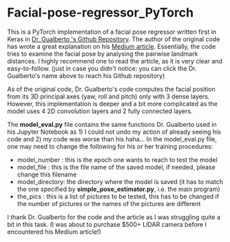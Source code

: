 # Facial-pose-regressor_PyTorch

This is a PyTorch implementation of a facial pose regressor written first in Keras in [Dr. Gualberto
's Github Repository](https://github.com/arnaldog12/Deep-Learning/tree/master/problems/Regressor-Face%20Pose). The author of the original code has wrote a great explanation on his [Medium article](https://medium.com/analytics-vidhya/face-pose-estimation-with-deep-learning-eebd0e62dbaf). Essentially, the code tries to examine the facial pose by analysing the pairwise landmark distances. I highly recommend one to read the article, as it is very clear and easy-to-follow.
(just in case you didn't notice: you can click the Dr. Gualberto's name above to reach his Github repository)

As of the original code, Dr. Gualberto's code computes the facial position from its 3D principal axes (yaw, roll and pitch) only with 3 dense layers. However, this implementation is deeper and a bit more complicated as the model uses 4 2D convolution layers and 2 fully connected layers. 

The **model_eval.py** file contains the same functions Dr. Gualberto used in his Jupyter Notebook as 1) I could not undo my action of already seeing his code and 2) my code was worse than his haha...
In the model_eval.py file, one may need to change the following for his or her training procedures:
- model_number : this is the epoch one wants to reach to test the model
- model_file   : this is the file name of the saved model, if needed, please change this filename
- model_directory: the directory where the model is saved (it has to match the one specified by **simple_pose_estimator.py**, i.e. the main program)
- the_pics     : this is a list of pictures to be tested, this has to be changed if the number of pictures or the names of the pictures are different

I thank Dr. Gualberto for the code and the article as I was struggling quite a bit in this task. 
(I was about to purchase $500+ LIDAR camera before I encountered his Medium article!)
